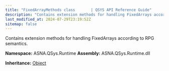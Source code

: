 ```yaml
---
title: "FixedArrayMethods class       | QSYS API Reference Guide"
description: "Contains extension methods for handling FixedArrays according to RPG semantics. "
last_modified_at: 2024-07-29T23:19:52Z
sitemap: false
---
```


Contains extension methods for handling FixedArrays according to RPG semantics.

**Namespace:** ASNA.QSys.Runtime
**Assembly:** ASNA.QSys.Runtime.dll

**Inheritance:** [Object](https://docs.microsoft.com/en-us/dotnet/api/system.object)
<br>
<br>
